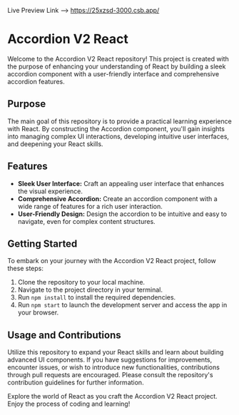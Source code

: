Live Preview Link --> https://25xzsd-3000.csb.app/

# Accordion V2 React

Welcome to the Accordion V2 React repository! This project is created with the purpose of enhancing your understanding of React by building a sleek accordion component with a user-friendly interface and comprehensive accordion features.

## Purpose

The main goal of this repository is to provide a practical learning experience with React. By constructing the Accordion component, you'll gain insights into managing complex UI interactions, developing intuitive user interfaces, and deepening your React skills.

## Features

- **Sleek User Interface:** Craft an appealing user interface that enhances the visual experience.
- **Comprehensive Accordion:** Create an accordion component with a wide range of features for a rich user interaction.
- **User-Friendly Design:** Design the accordion to be intuitive and easy to navigate, even for complex content structures.

## Getting Started

To embark on your journey with the Accordion V2 React project, follow these steps:

1. Clone the repository to your local machine.
2. Navigate to the project directory in your terminal.
3. Run `npm install` to install the required dependencies.
4. Run `npm start` to launch the development server and access the app in your browser.

## Usage and Contributions

Utilize this repository to expand your React skills and learn about building advanced UI components. If you have suggestions for improvements, encounter issues, or wish to introduce new functionalities, contributions through pull requests are encouraged. Please consult the repository's contribution guidelines for further information.

Explore the world of React as you craft the Accordion V2 React project. Enjoy the process of coding and learning!
